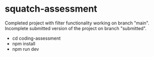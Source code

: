 # squatch-assessment

Completed project with filter functionality working on branch "main". Incomplete submitted version of the project on branch "submitted".
- cd coding-assessment
- npm install
- npm run dev
